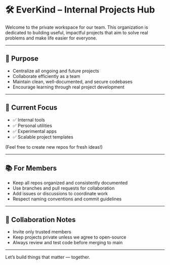 # 🛠️ EverKind – Internal Projects Hub

Welcome to the private workspace for our team. This organization is dedicated to building useful, impactful projects that aim to solve real problems and make life easier for everyone.

---

## 📁 Purpose

- Centralize all ongoing and future projects
- Collaborate efficiently as a team
- Maintain clean, well-documented, and secure codebases
- Encourage learning through real project development

---

## 🚧 Current Focus

- ✅ Internal tools
- ✅ Personal utilities
- ✅ Experimental apps
- ✅ Scalable project templates

(Feel free to create new repos for fresh ideas!)

---

## 📚 For Members

- Keep all repos organized and consistently documented
- Use branches and pull requests for collaboration
- Add issues or discussions to coordinate work
- Respect naming conventions and commit guidelines

---

## 🤝 Collaboration Notes

- Invite only trusted members
- Keep projects private unless we agree to open-source
- Always review and test code before merging to main

---

Let’s build things that matter — together.
